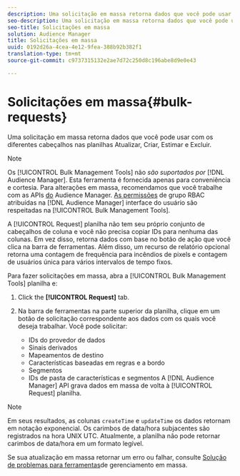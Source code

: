 ```yaml
---
description: Uma solicitação em massa retorna dados que você pode usar com os diferentes cabeçalhos nas planilhas Atualizar, Criar, Estimar e Excluir.
seo-description: Uma solicitação em massa retorna dados que você pode usar com os diferentes cabeçalhos nas planilhas Atualizar, Criar, Estimar e Excluir.
seo-title: Solicitações em massa
solution: Audience Manager
title: Solicitações em massa
uuid: 0192d26a-4cea-4e12-9fea-388b92b382f1
translation-type: tm+mt
source-git-commit: c9737315132e2ae7d72c250d8c196abe8d9e0e43

---
```



# Solicitações em massa{#bulk-requests}

Uma solicitação em massa retorna dados que você pode usar com os diferentes cabeçalhos nas planilhas Atualizar, Criar, Estimar e Excluir.

<!-- 

t_bulk_requests.xml

 -->

>[!NOTE]
>
>Os [!UICONTROL Bulk Management Tools] não *são suportados por* [!DNL Audience Manager]. Esta ferramenta é fornecida apenas para conveniência e cortesia. Para alterações em massa, recomendamos que você trabalhe com as APIs [do](../../api/rest-api-main/aam-api-getting-started.md) Audience Manager. [As permissões](../../features/administration/administration-overview.md) de grupo RBAC atribuídas na [!DNL Audience Manager] interface do usuário são respeitadas na [!UICONTROL Bulk Management Tools].

A [!UICONTROL Request] planilha não tem seu próprio conjunto de cabeçalhos de coluna e você não precisa copiar IDs para nenhuma das colunas. Em vez disso, retorna dados com base no botão de ação que você clica na barra de ferramentas. Além disso, um recurso de relatório opcional retorna uma contagem de frequência para incêndios de pixels e contagem de usuários única para vários intervalos de tempo fixos.

Para fazer solicitações em massa, abra a [!UICONTROL Bulk Management Tools] planilha e:

1. Click the **[!UICONTROL Request]** tab.
2. Na barra de ferramentas na parte superior da planilha, clique em um botão de solicitação correspondente aos dados com os quais você deseja trabalhar. Você pode solicitar:

   * IDs do provedor de dados
   * Sinais derivados
   * Mapeamentos de destino
   * Características baseadas em regras e a bordo
   * Segmentos
   * IDs de pasta de características e segmentos
   A [!DNL Audience Manager] API grava dados em massa de volta à [!UICONTROL Request] planilha.

>[!NOTE]
>
>Em seus resultados, as colunas `createTime` e `updateTime` os dados retornam em notação exponencial. Os carimbos de data/hora subjacentes são registrados na hora UNIX UTC. Atualmente, a planilha não pode retornar carimbos de data/hora em um formato legível.

Se sua atualização em massa retornar um erro ou falhar, consulte [Solução de problemas para ferramentas](../../reference/bulk-management-tools/bulk-troubleshooting.md)de gerenciamento em massa.
